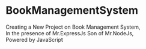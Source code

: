 # BookManagementSystem

Creating a New Project on Book Management System,<br/>
In the presence of Mr.ExpressJs Son of Mr.NodeJs,<br/>
Powered by JavaScript 
